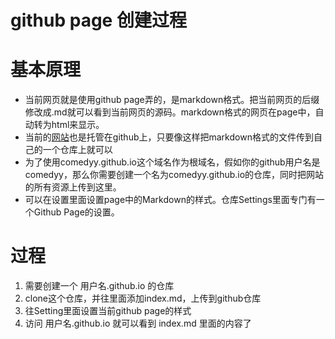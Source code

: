 # github page 创建过程

# 基本原理
- 当前网页就是使用github page弄的，是markdown格式。把当前网页的后缀修改成.md就可以看到当前网页的源码。markdown格式的网页在page中，自动转为html来显示。
- 当前的[网站](https://github.com/comedyy/comedyy.github.io)也是托管在github上，只要像这样把markdown格式的文件传到自己的一个仓库上就可以
- 为了使用comedyy.github.io这个域名作为根域名，假如你的github用户名是comedyy，那么你需要创建一个名为comedyy.github.io的仓库，同时把网站的所有资源上传到这里。
- 可以在设置里面设置page中的Markdown的样式。仓库Settings里面专门有一个Github Page的设置。

# 过程
1. 需要创建一个 用户名.github.io 的仓库
2. clone这个仓库，并往里面添加index.md，上传到github仓库
3. 往Setting里面设置当前github page的样式
4. 访问 用户名.github.io 就可以看到 index.md 里面的内容了